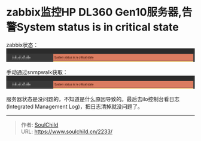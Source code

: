 # zabbix监控HP DL360 Gen10服务器,告警System status is in critical state

<!--more-->
zabbix状态：
![99010-pukpeuwghok.png](images/2793765967.png)

手动通过snmpwalk获取：
![02202-v851ipc0ux.png](images/2793765967.png)

服务器状态是没问题的，不知道是什么原因导致的。最后去ilo控制台看日志(Integrated Management Log)，把日志清掉就没问题了。





---

> 作者: [SoulChild](https://www.soulchild.cn)  
> URL: https://www.soulchild.cn/2233/  

